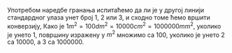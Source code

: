 ﻿Употребом наредбе гранања  испитаћемо да ли је у другој линији стандардног улаза унет број 1, 2 или 3, и сходно томе ћемо вршити конверзију,
Како  је $1m^2=100dm^2=10000cm^2=1000000mm^2$, уколико је унето 1, површину изражену у  $m^2$ множимо са 100, уколико је унето 2 са 10000, а 3 са 1000000. 
